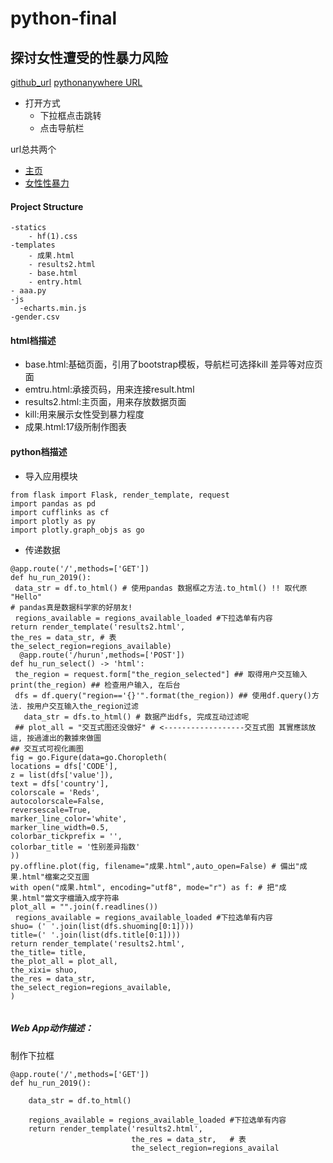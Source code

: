 # python-final
## 探讨女性遭受的性暴力风险
[github_url](https://github.com/cheyennellin/python-final)
[pythonanywhere URL](http://doublegood.pythonanywhere.com/)

* 打开方式
   * 下拉框点击跳转
   * 点击导航栏
 
url总共两个
* [主页](http://doublegood.pythonanywhere.com/)
* [女性性暴力](http://nfunm059.gitee.io/index/)

#### Project Structure
    -statics
        - hf(1).css
    -templates
        - 成果.html
		- results2.html
		- base.html
		- entry.html
    - aaa.py
    -js
      -echarts.min.js
    -gender.csv

#### html档描述
- base.html:基础页面，引用了bootstrap模板，导航栏可选择kill 差异等对应页面
- emtru.html:承接页码，用来连接result.html
- results2.html:主页面，用来存放数据页面
- kill:用来展示女性受到暴力程度
- 成果.html:17级所制作图表

#### python档描述
* 导入应用模块
```
from flask import Flask, render_template, request
import pandas as pd
import cufflinks as cf
import plotly as py
import plotly.graph_objs as go
```
* 传递数据
```
@app.route('/',methods=['GET']) 
def hu_run_2019(): 
 data_str = df.to_html() # 使用pandas 数据框之方法.to_html() !! 取代原 "Hello" 
# pandas真是数据科学家的好朋友! 
 regions_available = regions_available_loaded #下拉选单有内容 
return render_template('results2.html', 
the_res = data_str, # 表 
the_select_region=regions_available)  
  @app.route('/hurun',methods=['POST']) 
def hu_run_select() -> 'html': 
 the_region = request.form["the_region_selected"] ## 取得用户交互输入 
print(the_region) ## 检查用户输入, 在后台 
 dfs = df.query("region=='{}'".format(the_region)) ## 使用df.query()方法. 按用户交互输入the_region过滤 
   data_str = dfs.to_html() # 数据产出dfs, 完成互动过滤呢 
 ## plot_all = "交互式图还没做好" # <------------------交互式图 其實應該放這, 按過濾出的數據來做圖 
## 交互式可视化画图 
fig = go.Figure(data=go.Choropleth( 
locations = dfs['CODE'], 
z = list(dfs['value']), 
text = dfs['country'], 
colorscale = 'Reds', 
autocolorscale=False, 
reversescale=True, 
marker_line_color='white', 
marker_line_width=0.5, 
colorbar_tickprefix = '', 
colorbar_title = '性别差异指数' 
)) 
py.offline.plot(fig, filename="成果.html",auto_open=False) # 備出"成果.html"檔案之交互圖 
with open("成果.html", encoding="utf8", mode="r") as f: # 把"成果.html"當文字檔讀入成字符串 
plot_all = "".join(f.readlines()) 
 regions_available = regions_available_loaded #下拉选单有内容 
shuo= (' '.join(list(dfs.shuoming[0:1]))) 
title=(' '.join(list(dfs.title[0:1]))) 
return render_template('results2.html', 
the_title= title, 
the_plot_all = plot_all, 
the_xixi= shuo, 
the_res = data_str, 
the_select_region=regions_available, 
) 
 
```

##### Web App动作描述：
制作下拉框
```
@app.route('/',methods=['GET'])
def hu_run_2019():

    data_str = df.to_html()  
    
    regions_available = regions_available_loaded #下拉选单有内容
    return render_template('results2.html',
                           the_res = data_str,   # 表
                           the_select_region=regions_availal
```




